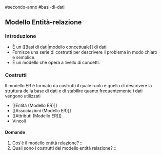 #secondo-anno #basi-di-dati 

## Modello Entità-relazione

### Introduzione

- È un [[Basi di dati|modello concettuale]] di dati
- Fornisce una serie di costrutti per descrivere il problema in modo chiaro e semplice. 
- È un modello che opera a livello di concetti. 

### Costrutti

Il modello ER è formato da costrutti il quale ruolo è quello di descrivere la struttura della base di dati e di stabilire quanto frequentemente i dati vengono utilizzati

- [[Entità (Modello ER)]]
- [[Associazioni (Modello ER)]]
- [[Attributi (Modello ER)]]
- Vincoli

#### Domande

1. Cos'è il modello entità relazione? :: 
2. Quali sono i costrutti del modello entità relazione? :: 